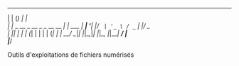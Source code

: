 
  _        _                   _      
 | |      (_)                 | |     
 | |_ _ __ _  __ _ _ __   __ _| | ___ 
 | __| '__| |/ _` | '_ \ / _` | |/ _ \
 | |_| |  | | (_| | | | | (_| | |  __/
  \__|_|  |_|\__,_|_| |_|\__, |_|\___|
                          __/ |       
                         |___/        


  Outils d'exploitations de fichiers numérisés
